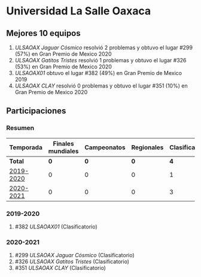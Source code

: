 # Universidad La Salle Oaxaca

## Mejores 10 equipos

1. _ULSAOAX Jaguar Cósmico_ resolvió 2 problemas y obtuvo el lugar #299 (57%) en Gran Premio de Mexico 2020
1. _ULSAOAX Gatitos Tristes_ resolvió 1 problemas y obtuvo el lugar #326 (53%) en Gran Premio de Mexico 2020
1. _ULSAOAX01_ obtuvo el lugar #382 (49%) en Gran Premio de Mexico 2019
1. _ULSAOAX CLAY_ resolvió 0 problemas y obtuvo el lugar #351 (10%) en Gran Premio de Mexico 2020

## Participaciones

### Resumen

| Temporada | Finales mundiales | Campeonatos | Regionales | Clasificatorios | Equipos |
| --- | --- | --- | --- | --- | --- |
| **Total** | **0** | **0** | **0** | **4** | **4** |
| [2019-2020](#2019-2020) | 0 | 0 | 0 | 1 | 1 |
| [2020-2021](#2020-2021) | 0 | 0 | 0 | 3 | 3 |

### 2019-2020

1. #382 _ULSAOAX01_ (Clasificatorio)

### 2020-2021

1. #299 _ULSAOAX Jaguar Cósmico_ (Clasificatorio)
1. #326 _ULSAOAX Gatitos Tristes_ (Clasificatorio)
1. #351 _ULSAOAX CLAY_ (Clasificatorio)




